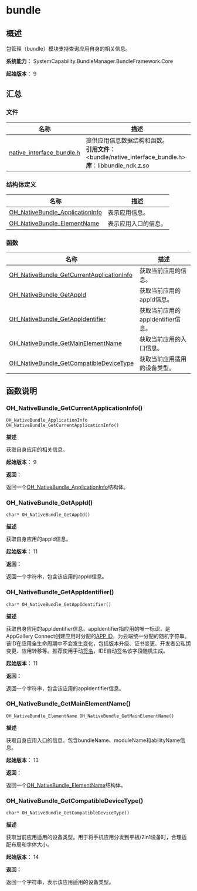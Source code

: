 # bundle


## 概述

包管理（bundle）模块支持查询应用自身的相关信息。

**系统能力：** SystemCapability.BundleManager.BundleFramework.Core

**起始版本：** 9


## 汇总


### 文件

| 名称 | 描述 |
| -------- | -------- |
| [native_interface_bundle.h](native__interface__bundle.md) | 提供应用信息数据结构和函数。<br/>**引用文件**：&lt;bundle/native_interface_bundle.h&gt;<br/>**库**：libbundle_ndk.z.so |


### 结构体定义

| 名称 | 描述 |
| -------- | -------- |
| [OH_NativeBundle_ApplicationInfo](_o_h___native_bundle_application_info.md) | 表示应用信息。 |
| [OH_NativeBundle_ElementName](_o_h___native_bundle_element_name.md) | 表示应用入口的信息。 |



### 函数

| 名称 | 描述 |
| -------- | -------- |
| [OH_NativeBundle_GetCurrentApplicationInfo](#oh_nativebundle_getcurrentapplicationinfo) | 获取当前应用的信息。 |
| [OH_NativeBundle_GetAppId](#oh_nativebundle_getappid) | 获取当前应用的appId信息。 |
| [OH_NativeBundle_GetAppIdentifier](#oh_nativebundle_getappidentifier) | 获取当前应用的appIdentifier信息。 |
| [OH_NativeBundle_GetMainElementName](#oh_nativebundle_getmainelementname) | 获取当前应用的入口信息。 |
| [OH_NativeBundle_GetCompatibleDeviceType](_bundle.md#oh_nativebundle_getcompatibledevicetype) | 获取当前应用适用的设备类型。 |


## 函数说明


### OH_NativeBundle_GetCurrentApplicationInfo()

```
OH_NativeBundle_ApplicationInfo OH_NativeBundle_GetCurrentApplicationInfo()
```

**描述**

获取自身应用的相关信息。

**起始版本：** 9

**返回：**

返回一个[OH_NativeBundle_ApplicationInfo](_o_h___native_bundle_application_info.md)结构体。

### OH_NativeBundle_GetAppId()

```
char* OH_NativeBundle_GetAppId()
```

**描述**

获取自身应用的appId信息。

**起始版本：** 11

**返回：**

返回一个字符串，包含该应用的appId信息。

### OH_NativeBundle_GetAppIdentifier()

```
char* OH_NativeBundle_GetAppIdentifier()
```

**描述**

获取自身应用的appIdentifier信息。appIdentifier指应用的唯一标识，是AppGallery Connect创建应用时分配的[APP ID](https://developer.huawei.com/consumer/cn/doc/app/agc-help-createharmonyapp-0000001945392297)，为云端统一分配的随机字符串。该ID在应用全生命周期中不会发生变化，包括版本升级、证书变更、开发者公私钥变更、应用转移等。推荐使用手动[签名](https://developer.huawei.com/consumer/cn/doc/harmonyos-guides/ide-signing)，IDE自动签名该字段随机生成。

**起始版本：** 11

**返回：**

返回一个字符串，包含该应用的appIdentifier信息。

### OH_NativeBundle_GetMainElementName()

```
OH_NativeBundle_ElementName OH_NativeBundle_GetMainElementName()
```

**描述**

获取自身应用入口的信息。包含bundleName、moduleName和abilityName信息。

**起始版本：** 13

**返回：**

返回一个[OH_NativeBundle_ElementName](_o_h___native_bundle_element_name.md)结构体。

### OH_NativeBundle_GetCompatibleDeviceType()

```
char* OH_NativeBundle_GetCompatibleDeviceType()
```

**描述**

获取当前应用适用的设备类型。用于将手机应用分发到平板/2in1设备时，合理适配布局和字体大小。

**起始版本：** 14

**返回：**

返回一个字符串，表示该应用适用的设备类型。
